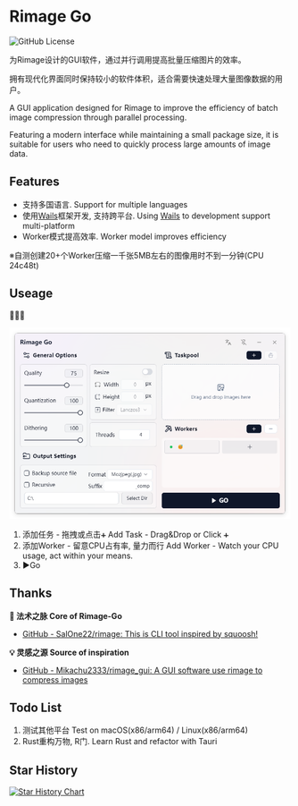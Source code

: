 # Rimage Go

![GitHub License](https://img.shields.io/github/license/lien030/Rimage-Go?style=flat&color=blue)

为Rimage设计的GUI软件，通过并行调用提高批量压缩图片的效率。

拥有现代化界面同时保持较小的软件体积，适合需要快速处理大量图像数据的用户。

A GUI application designed for Rimage to improve the efficiency of batch image compression through parallel processing.

Featuring a modern interface while maintaining a small package size, it is suitable for users who need to quickly process large amounts of image data.

## Features

- 支持多国语言. Support for multiple languages
- 使用[Wails](https://wails.io/)框架开发, 支持跨平台. Using [Wails](https://wails.io/) to development support multi-platform
- Worker模式提高效率. Worker model improves efficiency



※自测创建20+个Worker压缩一千张5MB左右的图像用时不到一分钟(CPU 24c48t)

## Useage

🚧👷🚧

![MainScreen](/images/p1.png)

1. 添加任务 - 拖拽或点击`➕`	Add Task - Drag&Drop or Click `➕`
2. 添加Worker - 留意CPU占有率, 量力而行	Add Worker - Watch your CPU usage, act within your means.
3. ▶️Go

## Thanks

**🚀 法术之脉 Core of Rimage-Go**

- [GitHub - SalOne22/rimage: This is CLI tool inspired by squoosh!](https://github.com/SalOne22/rimage)

**💡 灵感之源 Source of inspiration**

- [GitHub - Mikachu2333/rimage_gui: A GUI software use rimage to compress images](https://github.com/Mikachu2333/rimage_gui)

## Todo List

1. 测试其他平台 Test on macOS(x86/arm64) / Linux(x86/arm64)
2. Rust重构万物, R门. Learn Rust and refactor with Tauri

## Star History

[![Star History Chart](https://api.star-history.com/svg?repos=lien030/Rimage-Go&type=Timeline)](https://star-history.com/#lien030/Rimage-Go&Timeline)